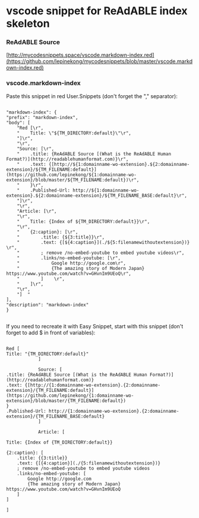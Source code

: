 
# vscode snippet for ReAdABLE index skeleton


### ReAdABLE Source

[http://mycodesnippets.space/vscode.markdown-index.red](https://github.com/lepinekong/mycodesnippets/blob/master/vscode.markdown-index.red)


### vscode.markdown-index

Paste this snippet in red User.Snippets (don't forget the "," separator):


```

"markdown-index": {
"prefix": "markdown-index",
"body": [
    "Red [\r",
    "    Title: \"${TM_DIRECTORY:default}\"\r",
    "]\r",
    "\r",
    "Source: [\r",
    "    .title: {ReAdABLE Source [(What is the ReAdABLE Human Format?)](http://readablehumanformat.com)}\r",
    "    .text: {[http://${1:domainname-wo-extension}.${2:domainname-extension}/${TM_FILENAME:default}](https://github.com/lepinekong/${1:domainname-wo-extension}/blob/master/${TM_FILENAME:default})\r",
    "    }\r",
    "    .Published-Url: http://${1:domainname-wo-extension}.${2:domainname-extension}/${TM_FILENAME_BASE:default}\r",
    "]\r",
    "\r",
    "Article: [\r",
    "\r",
    "    Title: {Index of ${TM_DIRECTORY:default}}\r",
    "\r",
    "    {2:caption}: [\r",
    "        .title: {${3:title}}\r",
    "        .text: {[${4:caption}](./${5:filenamewithoutextension})}   \r",
    "        ; remove /no-embed-youtube to embed youtube videos\r",
    "        .links/no-embed-youtube: [\r",
    "            Google http://google.com\r",
    "            {The amazing story of Modern Japan} https://www.youtube.com/watch?v=GHvnIm9UEoQ\r",
    "        ]    \r",
    "    ]\r",
    "\r",
    "]  "
],
"description": "markdown-index"
}            
        
```


If you need to recreate it with Easy Snippet, start with this snippet 
(don't forget to add $ in front of variables): 


```

Red [
Title: "{TM_DIRECTORY:default}"
            ]

            Source: [
.title: {ReAdABLE Source [(What is the ReAdABLE Human Format?)](http://readablehumanformat.com)}
.text: {[http://{1:domainname-wo-extension}.{2:domainname-extension}/{TM_FILENAME:default}](https://github.com/lepinekong/{1:domainname-wo-extension}/blob/master/{TM_FILENAME:default})
}
.Published-Url: http://{1:domainname-wo-extension}.{2:domainname-extension}/{TM_FILENAME_BASE:default}
            ]
            
            Article: [

Title: {Index of {TM_DIRECTORY:default}}

{2:caption}: [
    .title: {{3:title}}
    .text: {[{4:caption}](./{5:filenamewithoutextension})}   
    ; remove /no-embed-youtube to embed youtube videos
    .links/no-embed-youtube: [
        Google http://google.com
        {The amazing story of Modern Japan} https://www.youtube.com/watch?v=GHvnIm9UEoQ
    ]    
]

]
        
```



